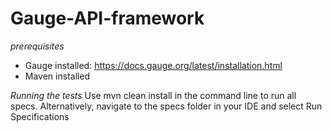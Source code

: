 # Gauge-API-framework

*prerequisites*
* Gauge installed: https://docs.gauge.org/latest/installation.html
* Maven installed

*Running the tests*
Use mvn clean install in the command line to run all specs. Alternatively, navigate to the specs folder in your IDE and select Run Specifications
